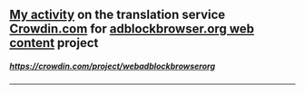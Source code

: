 ## [My activity](https://crowdin.com/profile/itcareerwork/activity "My profile") on the translation service [Crowdin.com](https://crowdin.com "crowdin.com") for [adblockbrowser.org web content](https://crowdin.com/project/webadblockbrowserorg "adblockbrowser.org web content") project
##### <https://crowdin.com/project/webadblockbrowserorg>
***
